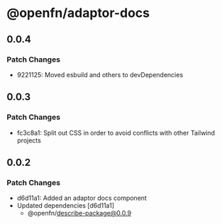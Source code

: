 # @openfn/adaptor-docs

## 0.0.4

### Patch Changes

- 9221125: Moved esbuild and others to devDependencies

## 0.0.3

### Patch Changes

- fc3c8a1: Split out CSS in order to avoid conflicts with other Tailwind projects

## 0.0.2

### Patch Changes

- d6d11a1: Added an adaptor docs component
- Updated dependencies [d6d11a1]
  - @openfn/describe-package@0.0.9
